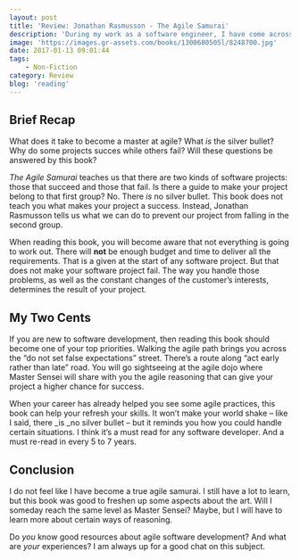 ```yaml
---
layout: post
title: 'Review: Jonathan Rasmusson - The Agile Samurai'
description: 'During my work as a software engineer, I have come across the agile path many times. It has been my opinion for a few years now that it is the way to go. To further improve myself, my team and my company, I went looking for more resources about the subject. One of those resources I found was <em>The Agile Samurai: How Agile Masters Deliver Great Software</em> by Jonathan Rasmusson. But was it any good?'
image: 'https://images.gr-assets.com/books/1300680505l/8248700.jpg'
date: 2017-01-13 09:01:44
tags:
    - Non-Fiction
category: Review
blog: 'reading'
---
```

## Brief Recap

What does it take to become a master at agile? What <em>is</em> the silver bullet? Why do some projects succes while others fail? Will these questions be answered by this book?

<em>The Agile Samurai</em> teaches us that there are two kinds of software projects: those that succeed and those that fail. Is there a guide to make your project belong to that first group? No. There <em>is</em> no silver bullet. This book does not teach you what makes your project a success. Instead, Jonathan Rasmusson tells us what we can do to prevent our project from falling in the second group.

When reading this book, you will become aware that not everything is going to work out. There will <b>not</b> be enough budget and time to deliver all the requirements. That is a given at the start of any software project. But that does not make your software project fail. The way you handle those problems, as well as the constant changes of the customer&#8217;s interests, determines the result of your project.

## My Two Cents

If you are new to software development, then reading this book should become one of your top priorities. Walking the agile path brings you across the &#8220;do not set false expectations&#8221; street. There&#8217;s a route along &#8220;act early rather than late&#8221; road. You will go sightseeing at the agile dojo where Master Sensei will share with you the agile reasoning that can give your project a higher chance for success.

When your career has already helped you see some agile practices, this book can help your refresh your skills. It won&#8217;t make your world shake &#8211; like I said, there _is _no silver bullet &#8211; but it reminds you how you could handle certain situations. I think it&#8217;s a must read for any software developer. And a must re-read in every 5 to 7 years.

## Conclusion

I do not feel like I have become a true agile samurai. I still have a lot to learn, but this book was good to freshen up some aspects about the art. Will I someday reach the same level as Master Sensei? Maybe, but I will have to learn more about certain ways of reasoning.

Do <em>you</em> know good resources about agile software development? And what are <em>your</em> experiences? I am always up for a good chat on this subject.